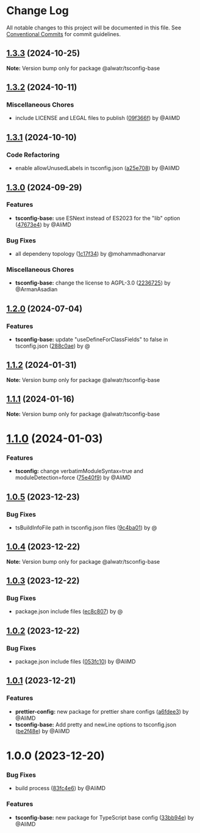 # Change Log

All notable changes to this project will be documented in this file.
See [Conventional Commits](https://conventionalcommits.org) for commit guidelines.

## [1.3.3](https://github.com/Alwatr/nanolib/compare/@alwatr/tsconfig-base@1.3.2...@alwatr/tsconfig-base@1.3.3) (2024-10-25)

**Note:** Version bump only for package @alwatr/tsconfig-base

## [1.3.2](https://github.com/Alwatr/nanolib/compare/@alwatr/tsconfig-base@1.3.1...@alwatr/tsconfig-base@1.3.2) (2024-10-11)

### Miscellaneous Chores

- include LICENSE and LEGAL files to publish ([09f366f](https://github.com/Alwatr/nanolib/commit/09f366f680bfa9fb26acb2cd1ccbc68c5a9e9ad8)) by @AliMD

## [1.3.1](https://github.com/Alwatr/nanolib/compare/@alwatr/tsconfig-base@1.3.0...@alwatr/tsconfig-base@1.3.1) (2024-10-10)

### Code Refactoring

- enable allowUnusedLabels in tsconfig.json ([a25e708](https://github.com/Alwatr/nanolib/commit/a25e70892f7499a5f008b92fd8fd1abcadbdeb56)) by @AliMD

## [1.3.0](https://github.com/Alwatr/nanolib/compare/@alwatr/tsconfig-base@1.2.0...@alwatr/tsconfig-base@1.3.0) (2024-09-29)

### Features

- **tsconfig-base:** use ESNext instead of ES2023 for the "lib" option ([47673e4](https://github.com/Alwatr/nanolib/commit/47673e481a1fc4dfd4ba2576d5dd5590da93adac)) by @AliMD

### Bug Fixes

- all dependeny topology ([1c17f34](https://github.com/Alwatr/nanolib/commit/1c17f349adf3e98e2a80ab2da4f0f81028dc9c5f)) by @mohammadhonarvar

### Miscellaneous Chores

- **tsconfig-base:** change the license to AGPL-3.0 ([2236725](https://github.com/Alwatr/nanolib/commit/223672599c3cf1bf976a1c8beb0b0236cef2efca)) by @ArmanAsadian

## [1.2.0](https://github.com/Alwatr/nanolib/compare/@alwatr/tsconfig-base@1.1.2...@alwatr/tsconfig-base@1.2.0) (2024-07-04)

### Features

- **tsconfig-base:** update "useDefineForClassFields" to false in tsconfig.json ([288c0ae](https://github.com/Alwatr/nanolib/commit/288c0aef4b7729afd8aba09cf56f02dea31bfd99)) by @

## [1.1.2](https://github.com/Alwatr/nanolib/compare/@alwatr/tsconfig-base@1.1.1...@alwatr/tsconfig-base@1.1.2) (2024-01-31)

**Note:** Version bump only for package @alwatr/tsconfig-base

## [1.1.1](https://github.com/Alwatr/nanolib/compare/@alwatr/tsconfig-base@1.1.0...@alwatr/tsconfig-base@1.1.1) (2024-01-16)

**Note:** Version bump only for package @alwatr/tsconfig-base

# [1.1.0](https://github.com/Alwatr/nanolib/compare/@alwatr/tsconfig-base@1.0.5...@alwatr/tsconfig-base@1.1.0) (2024-01-03)

### Features

- **tsconfig:** change verbatimModuleSyntax=true and moduleDetection=force ([75e40f9](https://github.com/Alwatr/nanolib/commit/75e40f97273e7cb474506a906fa8f8e164f5661c)) by @AliMD

## [1.0.5](https://github.com/Alwatr/nanolib/compare/@alwatr/tsconfig-base@1.0.4...@alwatr/tsconfig-base@1.0.5) (2023-12-23)

### Bug Fixes

- tsBuildInfoFile path in tsconfig.json files ([9c4ba01](https://github.com/Alwatr/nanolib/commit/9c4ba01afdd6657de4e5feef09bb6ee03d9ce053)) by @

## [1.0.4](https://github.com/Alwatr/nanolib/compare/@alwatr/tsconfig-base@1.0.3...@alwatr/tsconfig-base@1.0.4) (2023-12-22)

**Note:** Version bump only for package @alwatr/tsconfig-base

## [1.0.3](https://github.com/Alwatr/nanolib/compare/@alwatr/tsconfig-base@1.0.2...@alwatr/tsconfig-base@1.0.3) (2023-12-22)

### Bug Fixes

- package.json include files ([ec8c807](https://github.com/Alwatr/nanolib/commit/ec8c8075ea88d669a84037077b01f92f6ea078f1)) by @

## [1.0.2](https://github.com/Alwatr/nanolib/compare/@alwatr/tsconfig-base@1.0.1...@alwatr/tsconfig-base@1.0.2) (2023-12-22)

### Bug Fixes

- package.json include files ([053fc10](https://github.com/Alwatr/nanolib/commit/053fc10b518038647136db9ada2433e27ecb2e63)) by @AliMD

## [1.0.1](https://github.com/Alwatr/nanolib/compare/@alwatr/tsconfig-base@1.0.0...@alwatr/tsconfig-base@1.0.1) (2023-12-21)

### Features

- **prettier-config:** new package for prettier share configs ([a6fdee3](https://github.com/Alwatr/nanolib/commit/a6fdee34591abb1d19e7ea7e431bd6624e2ea6d4)) by @AliMD
- **tsconfig-base:** Add pretty and newLine options to tsconfig.json ([be2f48e](https://github.com/Alwatr/nanolib/commit/be2f48efde7e669eb858d0011ef4771b46f1d768)) by @AliMD

# 1.0.0 (2023-12-20)

### Bug Fixes

- build process ([83fc4e6](https://github.com/Alwatr/nanolib/commit/83fc4e609f86c25291e5f89016d6777bf197ffcb)) by @AliMD

### Features

- **tsconfig-base:** new package for TypeScript base config ([33bb94e](https://github.com/Alwatr/nanolib/commit/33bb94e38ab34634a26d51643f308cc651da695a)) by @AliMD
